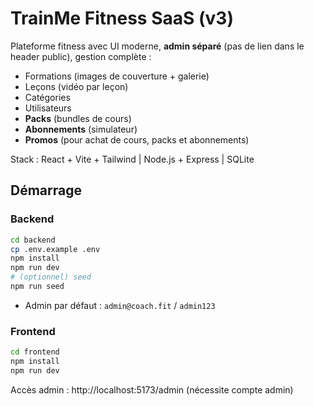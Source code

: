 # TrainMe Fitness SaaS (v3)

Plateforme fitness avec UI moderne, **admin séparé** (pas de lien dans le header public), gestion complète :
- Formations (images de couverture + galerie)
- Leçons (vidéo par leçon)
- Catégories
- Utilisateurs
- **Packs** (bundles de cours)
- **Abonnements** (simulateur)
- **Promos** (pour achat de cours, packs et abonnements)

Stack : React + Vite + Tailwind | Node.js + Express | SQLite

## Démarrage
### Backend
```bash
cd backend
cp .env.example .env
npm install
npm run dev
# (optionnel) seed
npm run seed
```
- Admin par défaut : `admin@coach.fit` / `admin123`

### Frontend
```bash
cd frontend
npm install
npm run dev
```
Accès admin : http://localhost:5173/admin (nécessite compte admin)
